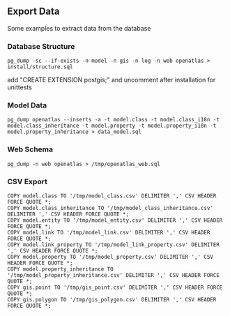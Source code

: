 ## Export Data

Some examples to extract data from the database

### Database Structure

    pg_dump -sc --if-exists -n model -n gis -n log -n web openatlas > install/structure.sql

add "CREATE EXTENSION postgis;" and uncomment after installation for unittests

### Model Data

    pg_dump openatlas --inserts -a -t model.class -t model.class_i18n -t model.class_inheritance -t model.property -t model.property_i18n -t model.property_inheritance > data_model.sql 

### Web Schema

    pg_dump -n web openatlas > /tmp/openatlas_web.sql

### CSV Export

    COPY model.class TO '/tmp/model_class.csv' DELIMITER ',' CSV HEADER FORCE QUOTE *;
    COPY model.class_inheritance TO '/tmp/model_class_inheritance.csv' DELIMITER ',' CSV HEADER FORCE QUOTE *;
    COPY model.entity TO '/tmp/model_entity.csv' DELIMITER ',' CSV HEADER FORCE QUOTE *;
    COPY model.link TO '/tmp/model_link.csv' DELIMITER ',' CSV HEADER FORCE QUOTE *;
    COPY model.link_property TO '/tmp/model_link_property.csv' DELIMITER ',' CSV HEADER FORCE QUOTE *;
    COPY model.property TO '/tmp/model_property.csv' DELIMITER ',' CSV HEADER FORCE QUOTE *;
    COPY model.property_inheritance TO '/tmp/model_property_inheritance.csv' DELIMITER ',' CSV HEADER FORCE QUOTE *;
    COPY gis.point TO '/tmp/gis_point.csv' DELIMITER ',' CSV HEADER FORCE QUOTE *;
    COPY gis.polygon TO '/tmp/gis_polygon.csv' DELIMITER ',' CSV HEADER FORCE QUOTE *;
